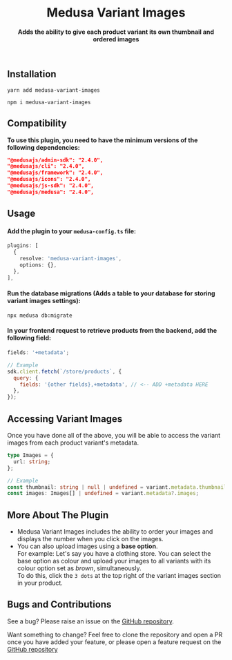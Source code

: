 <h1 align="center">Medusa Variant Images</h1>

<p align="center"><strong>Adds the ability to give each product variant its own thumbnail and ordered images</strong></p>

<br />

## Installation

```
yarn add medusa-variant-images

npm i medusa-variant-images
```

## Compatibility

**To use this plugin, you need to have the minimum versions of the following dependencies:**

```json
"@medusajs/admin-sdk": "2.4.0",
"@medusajs/cli": "2.4.0",
"@medusajs/framework": "2.4.0",
"@medusajs/icons": "2.4.0",
"@medusajs/js-sdk": "2.4.0",
"@medusajs/medusa": "2.4.0",
```

## Usage

#### Add the plugin to your `medusa-config.ts` file:

```ts
plugins: [
  {
    resolve: 'medusa-variant-images',
    options: {},
  },
],
```

#### Run the database migrations (Adds a table to your database for storing variant images settings):

```
npx medusa db:migrate
```

#### In your frontend request to retrieve products from the backend, add the following field:

```js
fields: '+metadata';

// Example
sdk.client.fetch(`/store/products`, {
  query: {
    fields: '{other fields},+metadata', // <-- ADD +metadata HERE
  },
});
```

## Accessing Variant Images

Once you have done all of the above, you will be able to access the variant images from each product variant's metadata.

```ts
type Images = {
  url: string;
};

// Example
const thumbnail: string | null | undefined = variant.metadata.thumbnail;
const images: Images[] | undefined = variant.metadata?.images;
```

## More About The Plugin

- Medusa Variant Images includes the ability to order your images and displays the number when you click on the images.
- You can also upload images using a **base option**.  
  For example: Let's say you have a clothing store. You can select the base option as colour and upload your images to all variants with its colour option set as *brown*, simultaneously.   
  To do this, click the `3 dots` at the top right of the variant images section in your product.

## Bugs and Contributions

See a bug? Please raise an issue on the [GitHub repository](https://github.com/Betanoir/medusa-variant-images/issues).

Want something to change? Feel free to clone the repository and open a PR once you have added your feature, or please open a feature request on the [GitHub repository](https://github.com/Betanoir/medusa-variant-images/discussions/categories/feature-requests)
